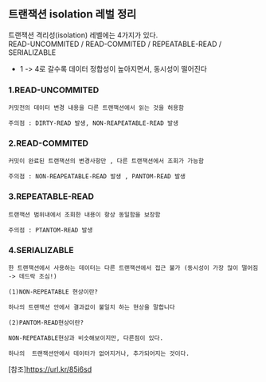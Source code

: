 ## 트랜잭션 isolation 레벌 정리

트랜잭션 격리성(isolation) 레벨에는 4가지가 있다.                   
READ-UNCOMMITED / READ-COMMITED / REPEATABLE-READ / SERIALIZABLE                       


- 1 -> 4로 갈수록 데이터 정합성이 높아지면서, 동시성이 떨어진다                   



### 1.READ-UNCOMMITED                   

```
커밋전의 데이터 변경 내용을 다른 트랜잭션에서 읽는 것을 허용함                   

주의점 : DIRTY-READ 발생, NON-REAPEATABLE-READ 발생                   
```
 

### 2.READ-COMMITED                   

```
커밋이 완료된 트랜잭션의 변경사항만 , 다른 트랜잭션에서 조회가 가능함

주의점 : NON-REAPEATABLE-READ 발생 , PANTOM-READ 발생
```
 

### 3.REPEATABLE-READ

```
트랜잭션 범위내에서 조회한 내용이 항상 동일함을 보장함

주의점 : PTANTOM-READ 발생
```
 

### 4.SERIALIZABLE

```
한 트랜잭션에서 사용하는 데이터는 다른 트랜잭션에서 접근 불가 (동시성이 가장 많이 떨어짐 -> 데드락 조심!)

(1)NON-REPEATABLE 현상이란?

하나의 트랜잭션 안에서 결과값이 불일치 하는 현상을 말합니다

(2)PANTOM-READ현상이란?

NON-REPEATABLE현상과 비슷해보이지만, 다른점이 있다.

하나의  트랜잭션안에서 데이터가 없어지거나, 추가되어지는 것이다.
```


[참조]https://url.kr/85i6sd
